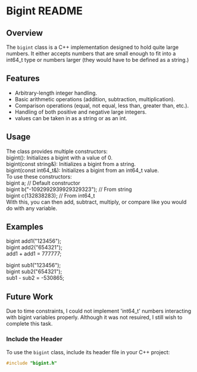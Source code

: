 # Bigint README
## Overview
The `bigint` class is a C++ implementation designed to hold quite large numbers. It either accepts numbers that are small enough to fit into a int64_t type or numbers larger (they would have to be defined as a string.)

## Features
- Arbitrary-length integer handling.
- Basic arithmetic operations (addition, subtraction, multiplication).
- Comparison operations (equal, not equal, less than, greater than, etc.).
- Handling of both positive and negative large integers.
- values can be taken in as a string or as an int.

## Usage
The class provides multiple constructors:  
    bigint(): Initializes a bigint with a value of 0.  
    bigint(const string&): Initializes a bigint from a string.  
    bigint(const int64_t&): Initializes a bigint from an int64_t value.  
To use these constructors:  
    bigint a; // Default constructor  
    bigint b("-1092992939929329323"); // From string  
    bigint c(132838283); // From int64_t  
With this, you can then add, subtract, multiply, or compare like you would do with any variable.  

## Examples  
bigint add1("123456");  
bigint add2("654321");  
add1 + add1 = 777777;  

bigint sub1("123456");  
bigint sub2("654321");  
sub1 - sub2 = -530865;  

## Future Work  
Due to time constraints, I could not implement 'int64_t' numbers interacting with bigint variables properly. Although it was not resuired, I still wish to complete this task.  

### Include the Header  
To use the `bigint` class, include its header file in your C++ project:  
```cpp  
#include "bigint.h"  
